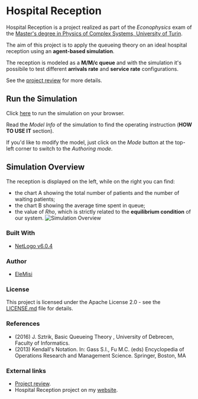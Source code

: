 # Hospital Reception 
Hospital Reception is a project realized as part of the *Econophysics* exam of the [Master's degree in Physics of Complex Systems,  University of Turin](https://fisica-sc.campusnet.unito.it/do/home.pl).

The aim of this project is to apply the queueing theory on an ideal hospital reception using an **agent-based simulation**.

The reception is modeled as a **M/M/c queue** and with the simulation it's possibile to test different **arrivals rate** and **service rate** configurations.

See the [project review](https://terna.to.it/tesineEconofisica/HospitalReception.pdf) for more details.

## Run the Simulation
Click [here](https://eleonoramisino.altervista.org/wp-content/uploads/2020/02/HospitalReception-NetLogoWebVersion-1.html) to run the simulation on your browser.

Read the *Model Info* of the simulation to find the operating instruction (**HOW TO USE IT** section).

If you'd like to modify the model, just click on the *Mode* button at the top-left corner to switch to the *Authoring mode*.


## Simulation Overview
The reception is displayed on the left, while on the right you can find:
* the chart A showing the total number of patients and the number of waiting patients;
* the chart B showing the average time spent in queue;
* the value of  *Rho*, which is strictly related to the **equilibrium condition** of our system. 
![Simulation Overview](https://github.com/EleMisi/TinyProjects/blob/master/Hospital_Reception/images/ModelOverview.jpg)

### Built With

* [NetLogo v6.0.4](https://ccl.northwestern.edu/netlogo/index.shtml)


### Author

* [EleMisi](https://github.com/EleMisi)


### License

This project is licensed under the Apache License 2.0 - see the [LICENSE.md](https://github.com/EleMisi/TinyProjects/blob/master/LICENSE) file for details.

### References
* (2016) J. Sztrik, Basic Queueing Theory , University of Debrecen, Faculty of Informatics.
* (2013) Kendall's Notation. In: Gass S.I., Fu M.C. (eds) Encyclopedia of Operations Research and Management Science. Springer, Boston, MA 

### External links
* [Project review](https://terna.to.it/tesineEconofisica/HospitalReception.pdf).
* Hospital Reception project on my [website](https://eleonoramisino.altervista.org/hospital-reception/).
